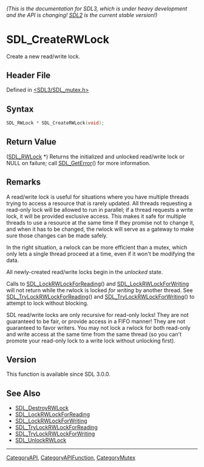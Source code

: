 ###### (This is the documentation for SDL3, which is under heavy development and the API is changing! [SDL2](https://wiki.libsdl.org/SDL2/) is the current stable version!)
# SDL_CreateRWLock

Create a new read/write lock.

## Header File

Defined in [<SDL3/SDL_mutex.h>](https://github.com/libsdl-org/SDL/blob/main/include/SDL3/SDL_mutex.h)

## Syntax

```c
SDL_RWLock * SDL_CreateRWLock(void);
```

## Return Value

([SDL_RWLock](SDL_RWLock) *) Returns the initialized and unlocked
read/write lock or NULL on failure; call [SDL_GetError](SDL_GetError)() for
more information.

## Remarks

A read/write lock is useful for situations where you have multiple threads
trying to access a resource that is rarely updated. All threads requesting
a read-only lock will be allowed to run in parallel; if a thread requests a
write lock, it will be provided exclusive access. This makes it safe for
multiple threads to use a resource at the same time if they promise not to
change it, and when it has to be changed, the rwlock will serve as a
gateway to make sure those changes can be made safely.

In the right situation, a rwlock can be more efficient than a mutex, which
only lets a single thread proceed at a time, even if it won't be modifying
the data.

All newly-created read/write locks begin in the _unlocked_ state.

Calls to [SDL_LockRWLockForReading](SDL_LockRWLockForReading)() and
[SDL_LockRWLockForWriting](SDL_LockRWLockForWriting) will not return while
the rwlock is locked _for writing_ by another thread. See
[SDL_TryLockRWLockForReading](SDL_TryLockRWLockForReading)() and
[SDL_TryLockRWLockForWriting](SDL_TryLockRWLockForWriting)() to attempt to
lock without blocking.

SDL read/write locks are only recursive for read-only locks! They are not
guaranteed to be fair, or provide access in a FIFO manner! They are not
guaranteed to favor writers. You may not lock a rwlock for both read-only
and write access at the same time from the same thread (so you can't
promote your read-only lock to a write lock without unlocking first).

## Version

This function is available since SDL 3.0.0.

## See Also

- [SDL_DestroyRWLock](SDL_DestroyRWLock)
- [SDL_LockRWLockForReading](SDL_LockRWLockForReading)
- [SDL_LockRWLockForWriting](SDL_LockRWLockForWriting)
- [SDL_TryLockRWLockForReading](SDL_TryLockRWLockForReading)
- [SDL_TryLockRWLockForWriting](SDL_TryLockRWLockForWriting)
- [SDL_UnlockRWLock](SDL_UnlockRWLock)

----
[CategoryAPI](CategoryAPI), [CategoryAPIFunction](CategoryAPIFunction), [CategoryMutex](CategoryMutex)

